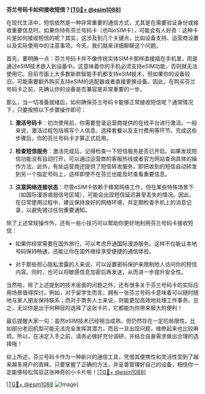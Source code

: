 **芬兰号码卡如何接收短信？[[TG💪+ @esim1088](https://t.me/s/esim1088)]**

在现代生活中，短信依然是一种非常重要的通信方式，尤其是在需要验证身份或接收重要信息时。如果你持有芬兰号码卡（也叫eSIM卡），可能会有人好奇：这种卡片是如何接收短信的呢？其实，这涉及到几个关键点，比如设备支持、运营商设置以及实际使用中的注意事项。今天，我们就来详细聊聊这个问题。

首先，要明确一点：芬兰号码卡并不像传统实体SIM卡那样直接插在手机里，而是通过eSIM技术嵌入到设备中。这意味着你的手机必须支持eSIM功能，否则就无法使用它。目前市面上大多数新款智能手机都支持eSIM技术，但如果你的设备较旧，可能需要额外购买支持eSIM的适配器或者直接更换设备。因此，在购买芬兰号码卡之前，先确认你的设备是否兼容是非常重要的一步。

那么，当一切准备就绪后，如何确保芬兰号码卡能够正常接收短信呢？通常情况下，只要按照以下步骤操作即可：

1. **激活号码卡**：初次使用前，你需要登录运营商提供的在线平台进行激活。一般来说，激活过程包括填写个人信息、选择套餐以及支付费用等环节。完成这些步骤后，你的芬兰号码卡才算正式启用。
   
2. **检查短信服务**：激活完成后，记得检查一下短信服务是否已开启。如果发现短信功能没有自动打开，可以通过运营商的客服热线或者官方网站查询具体的操作方法。此外，有些运营商还提供了短信转发服务，即把收到的短信自动转发到另一个指定号码上，这样即使不在芬兰也能及时查看重要信息。

3. **注意网络连接状态**：尽管eSIM卡依赖于蜂窝网络工作，但在某些特殊场景下（如国际漫游或弱信号区域），可能会出现短信延迟甚至丢失的情况。因此，在日常使用过程中，建议保持良好的网络环境，并定期检查手机上的消息记录，以避免错过任何重要通知。

除了上述常规操作外，还有一些小技巧可以帮助你更好地利用芬兰号码卡接收短信：

- 如果你经常需要在国外旅行，可以考虑开通国际漫游服务。这样不仅能让本地号码保持畅通，还能让你在国外继续享受便捷的通信体验。
  
- 对于那些担心隐私泄露的人来说，可以设置密码保护来限制他人访问你的短信内容。同时，也可以将敏感信息加密后再发送，从而进一步提升安全性。

当然啦，除了上述提到的技术层面的问题之外，还有很多关于芬兰号码卡的实际应用场景值得探讨。例如，对于留学生而言，拥有一张芬兰号码卡意味着可以随时随地与家人朋友保持联系；而对于商务人士来说，则能更加高效地处理工作事务。总之，无论你是出于何种目的选择了这张卡片，它都能为你带来极大的便利！

最后提醒大家一句：虽然eSIM技术已经相当成熟，但仍然存在一定的局限性。比如部分老旧机型可能无法完全发挥其潜力，而且一旦出现问题，维修起来也比较麻烦。所以，在决定入手之前，请务必做好充分调研，并结合自身需求做出合理的选择哦！

综上所述，芬兰号码卡作为一种新兴的通信工具，凭借其便携性和灵活性受到了越来越多用户的青睐。只要掌握了正确的方法，并妥善管理好自己的设备，相信你一定能够轻松驾驭这张神奇的小卡片啦！[[TG💪+ @esim1088](https://t.me/s/esim1088)] 

[[TG💪+ @esim1088](https://t.me/s/esim1088) ![Image](https://i.postimg.cc/4NQfJmqS/Snipaste-2025-05-13-00-14-12.png)]